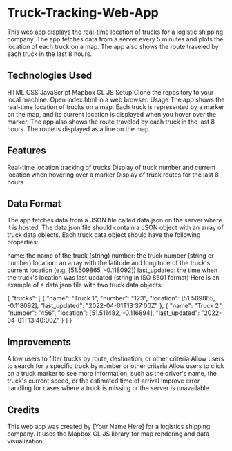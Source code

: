# Truck-Tracking-Web-App
This web app displays the real-time location of trucks for a logistic shipping company. The app fetches data from a server every 5 minutes and plots the location of each truck on a map. The app also shows the route traveled by each truck in the last 8 hours.

## Technologies Used
HTML
CSS
JavaScript
Mapbox GL JS
Setup
Clone the repository to your local machine.
Open index.html in a web browser.
Usage
The app shows the real-time location of trucks on a map. Each truck is represented by a marker on the map, and its current location is displayed when you hover over the marker. The app also shows the route traveled by each truck in the last 8 hours. The route is displayed as a line on the map.

## Features
Real-time location tracking of trucks
Display of truck number and current location when hovering over a marker
Display of truck routes for the last 8 hours

## Data Format
The app fetches data from a JSON file called data.json on the server where it is hosted. The data.json file should contain a JSON object with an array of truck data objects. Each truck data object should have the following properties:

name: the name of the truck (string)
number: the truck number (string or number)
location: an array with the latitude and longitude of the truck's current location (e.g. [51.509865, -0.118092])
last_updated: the time when the truck's location was last updated (string in ISO 8601 format)
Here is an example of a data.json file with two truck data objects:

{
  "trucks": [
    {
      "name": "Truck 1",
      "number": "123",
      "location": [51.509865, -0.118092],
      "last_updated": "2022-04-01T13:37:00Z"
    },
    {
      "name": "Truck 2",
      "number": "456",
      "location": [51.511482, -0.116894],
      "last_updated": "2022-04-01T13:40:00Z"
    }
  ]
}

## Improvements
Allow users to filter trucks by route, destination, or other criteria
Allow users to search for a specific truck by number or other criteria
Allow users to click on a truck marker to see more information, such as the driver's name, the truck's current speed, or the estimated time of arrival
Improve error handling for cases where a truck is missing or the server is unavailable

## Credits
This web app was created by [Your Name Here] for a logistics shipping company. It uses the Mapbox GL JS library for map rendering and data visualization.
